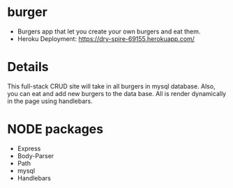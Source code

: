 # burger
* Burgers app that let you create your own burgers and eat them.
* Heroku Deployment: https://dry-spire-69155.herokuapp.com/

# Details

This full-stack CRUD site will take in all burgers in mysql database. 
Also, you can eat and add new burgers to the data base.
All is render dynamically in the page using handlebars.

# NODE packages
* Express
* Body-Parser
* Path
* mysql
* Handlebars
